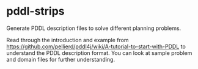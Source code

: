 # pddl-strips

Generate PDDL description files to solve different planning problems.


Read through the introduction and example from https://github.com/pellierd/pddl4j/wiki/A-tutorial-to-start-with-PDDL to understand the PDDL description format. You can look at sample problem and domain files for further understanding.
